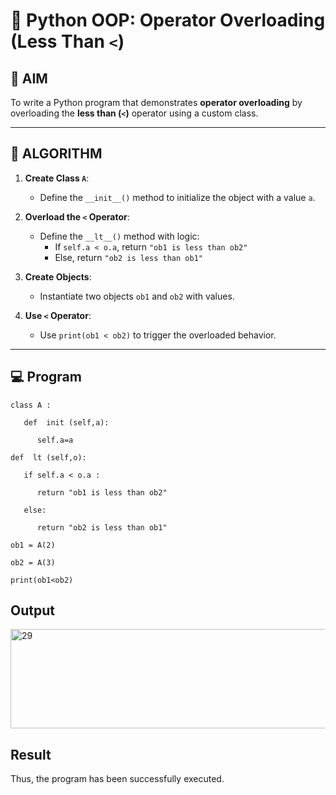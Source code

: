 # 🐍 Python OOP: Operator Overloading (Less Than `<`)

## 🎯 AIM

To write a Python program that demonstrates **operator overloading** by overloading the **less than (`<`)** operator using a custom class.

---

## 🧠 ALGORITHM

1. **Create Class `A`**:
   - Define the `__init__()` method to initialize the object with a value `a`.

2. **Overload the `<` Operator**:
   - Define the `__lt__()` method with logic:
     - If `self.a < o.a`, return `"ob1 is less than ob2"`
     - Else, return `"ob2 is less than ob1"`

3. **Create Objects**:
   - Instantiate two objects `ob1` and `ob2` with values.

4. **Use `<` Operator**:
   - Use `print(ob1 < ob2)` to trigger the overloaded behavior.

---

## 💻 Program
```
class A : 

   def  init (self,a): 

      self.a=a 

def  lt (self,o): 

   if self.a < o.a : 

      return "ob1 is less than ob2" 

   else: 

      return "ob2 is less than ob1" 

ob1 = A(2) 

ob2 = A(3) 

print(ob1<ob2) 
```
## Output
<img width="551" height="159" alt="29" src="https://github.com/user-attachments/assets/0b65809a-f81c-4651-86f3-6af94a093761" />

## Result
   Thus, the program has been successfully executed.
